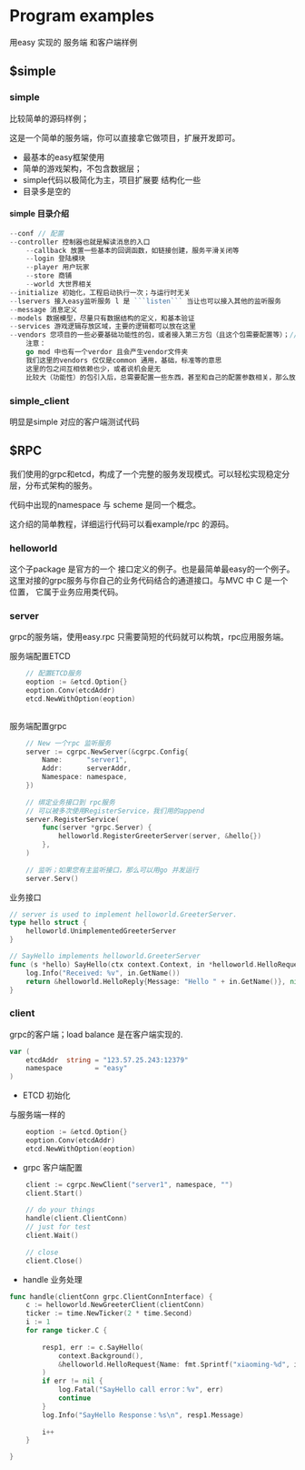 # Program examples
用easy 实现的 服务端 和客户端样例

## $simple

### simple

比较简单的源码样例；

这是一个简单的服务端，你可以直接拿它做项目，扩展开发即可。

- 最基本的easy框架使用
- 简单的游戏架构，不包含数据层；
- simple代码以极简化为主，项目扩展要 结构化一些
- 目录多是空的

#### simple 目录介绍

```go
--conf // 配置
--controller 控制器也就是解读消息的入口
    --callback 放置一些基本的回调函数，如链接创建，服务平滑关闭等
    --login 登陆模块
    --player 用户玩家
    --store 商铺
    --world 大世界相关
--initialize 初始化，工程启动执行一次；与运行时无关
--lservers 接入easy监听服务 l 是 ```listen``` 当让也可以接入其他的监听服务
--message 消息定义
--models 数据模型，尽量只有数据结构的定义，和基本验证
--services 游戏逻辑存放区域，主要的逻辑都可以放在这里
--vendors 您项目的一些必要基础功能性的包，或者接入第三方包（且这个包需要配置等）；// 并非是替代 go mod
    注意：
    go mod 中也有一个verdor 且会产生vendor文件夹
    我们这里的vendors 仅仅是common 通用，基础，标准等的意思
    这里的包之间互相依赖也少，或者说机会是无
    比较大（功能性）的包引入后，总需要配置一些东西，甚至和自己的配置参数相关，那么放在这里改造一下（符合工程写法，结构要求等）就比较合适了
```


### simple_client

明显是simple 对应的客户端测试代码

## $RPC

我们使用的grpc和etcd，构成了一个完整的服务发现模式。可以轻松实现稳定分层，分布式架构的服务。

代码中出现的namespace 与 scheme 是同一个概念。

这介绍的简单教程，详细运行代码可以看example/rpc 的源码。

### helloworld
 
这个子package 是官方的一个 接口定义的例子。也是最简单最easy的一个例子。
这里对接的grpc服务与你自己的业务代码结合的通道接口。与MVC 中 C 是一个位置，
它属于业务应用类代码。

### server

grpc的服务端，使用easy.rpc 只需要简短的代码就可以构筑，rpc应用服务端。

服务端配置ETCD

```go
    // 配置ETCD服务
    eoption := &etcd.Option{}
    eoption.Conv(etcdAddr)
    etcd.NewWithOption(eoption)
	
```

服务端配置grpc
```go	
    // New 一个rpc 监听服务
    server := cgrpc.NewServer(&cgrpc.Config{
        Name:      "server1",
        Addr:      serverAddr,
        Namespace: namespace,
    })
    
    // 绑定业务接口到 rpc服务
    // 可以被多次使用RegisterService，我们用的append
    server.RegisterService(
        func(server *grpc.Server) {
            helloworld.RegisterGreeterServer(server, &hello{})
        },
    )
    
    // 监听；如果您有主监听接口，那么可以用go 并发运行
    server.Serv()
```

业务接口

```go
// server is used to implement helloworld.GreeterServer.
type hello struct {
    helloworld.UnimplementedGreeterServer
}

// SayHello implements helloworld.GreeterServer
func (s *hello) SayHello(ctx context.Context, in *helloworld.HelloRequest) (*helloworld.HelloReply, error) {
    log.Info("Received: %v", in.GetName())
    return &helloworld.HelloReply{Message: "Hello " + in.GetName()}, nil
}
```

### client

grpc的客户端；load balance 是在客户端实现的.


```go
var (
	etcdAddr  string = "123.57.25.243:12379"
	namespace        = "easy"
)
```

- ETCD 初始化

与服务端一样的

```go
    eoption := &etcd.Option{}
    eoption.Conv(etcdAddr)
    etcd.NewWithOption(eoption)

```

- grpc 客户端配置

```go
    client := cgrpc.NewClient("server1", namespace, "")
    client.Start()
    
    // do your things
    handle(client.ClientConn)
    // just for test
    client.Wait()
    
    // close
    client.Close()
```

- handle 业务处理

```go
func handle(clientConn grpc.ClientConnInterface) {
    c := helloworld.NewGreeterClient(clientConn)
    ticker := time.NewTicker(2 * time.Second)
    i := 1
    for range ticker.C {
    
        resp1, err := c.SayHello(
            context.Background(),
            &helloworld.HelloRequest{Name: fmt.Sprintf("xiaoming-%d", i)},
        )
        if err != nil {
            log.Fatal("SayHello call error：%v", err)
            continue
        }
        log.Info("SayHello Response：%s\n", resp1.Message)
    
        i++
    }

}
```